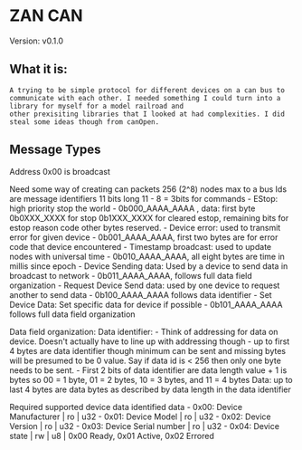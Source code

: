 # ZAN CAN

Version: v0.1.0

## What it is:
    A trying to be simple protocol for different devices on a can bus to communicate with each other. I needed something I could turn into a library for myself for a model railroad and
    other prexisiting libraries that I looked at had complexities. I did steal some ideas though from canOpen.

## Message Types

Address 0x00 is broadcast

Need some way of creating can packets
256 (2^8) nodes max to a bus
Ids are message identifiers 11 bits long
11 - 8 = 3bits for commands
    - EStop: high priority stop the world
        - 0b000_AAAA_AAAA , data: first byte 0b0XXX_XXXX for stop 0b1XXX_XXXX for cleared estop, remaining bits for estop reason code other bytes reserved. 
    - Device error: used to transmit error for given device
        - 0b001_AAAA_AAAA, first two bytes are for error code that device encountered
    - Timestamp broadcast: used to update nodes with universal time
        - 0b010_AAAA_AAAA, all eight bytes are time in millis since epoch
    - Device Sending data: Used by a device to send data in broadcast to network
        - 0b011_AAAA_AAAA, 
            follows full data field organization
    - Request Device Send data: used by one device to request another to send data
        - 0b100_AAAA_AAAA
            follows data identifier
    - Set Device Data: Set specific data for device if possible
        - 0b101_AAAA_AAAA
            follows full data field organization


Data field organization:
    Data identifier:
        - Think of addressing for data on device. Doesn't actually have to line up with addressing though
        - up to first 4 bytes are data identifier though minimum can be sent and missing bytes will be presumed to be 0 value. 
            Say if data id is < 256 then only one byte needs to be sent.
        - First 2 bits of data identifier are data length value + 1 is bytes so 00 = 1 byte, 01 = 2 bytes, 10 = 3 bytes, and 11 = 4 bytes
    Data:
        up to last 4 bytes are data bytes as described by data length in the data identifier

Required supported device data identified data
    - 0x00: Device Manufacturer | ro | u32
    - 0x01: Device Model | ro | u32
    - 0x02: Device Version | ro | u32
    - 0x03: Device Serial number | ro | u32
    - 0x04: Device state | rw | u8 | 0x00 Ready, 0x01 Active, 0x02 Errored

